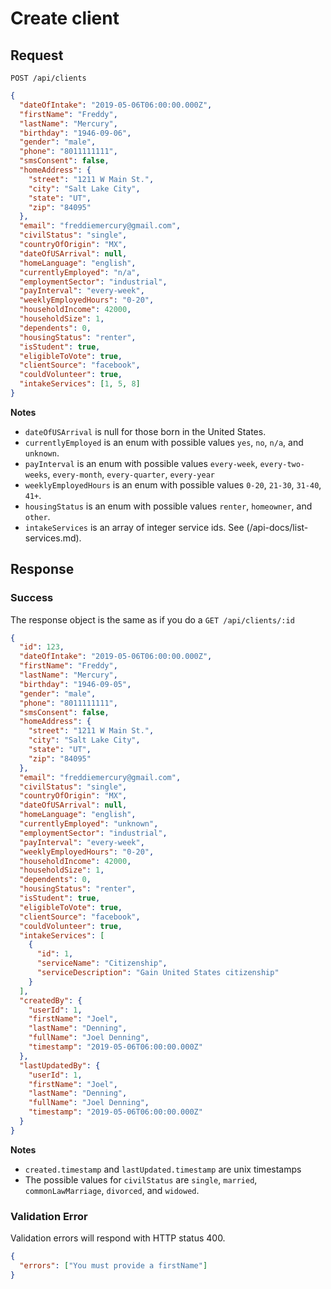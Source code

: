 # Create client

## Request

```http
POST /api/clients
```

```json
{
  "dateOfIntake": "2019-05-06T06:00:00.000Z",
  "firstName": "Freddy",
  "lastName": "Mercury",
  "birthday": "1946-09-06",
  "gender": "male",
  "phone": "8011111111",
  "smsConsent": false,
  "homeAddress": {
    "street": "1211 W Main St.",
    "city": "Salt Lake City",
    "state": "UT",
    "zip": "84095"
  },
  "email": "freddiemercury@gmail.com",
  "civilStatus": "single",
  "countryOfOrigin": "MX",
  "dateOfUSArrival": null,
  "homeLanguage": "english",
  "currentlyEmployed": "n/a",
  "employmentSector": "industrial",
  "payInterval": "every-week",
  "weeklyEmployedHours": "0-20",
  "householdIncome": 42000,
  "householdSize": 1,
  "dependents": 0,
  "housingStatus": "renter",
  "isStudent": true,
  "eligibleToVote": true,
  "clientSource": "facebook",
  "couldVolunteer": true,
  "intakeServices": [1, 5, 8]
}
```

**Notes**

- `dateOfUSArrival` is null for those born in the United States.
- `currentlyEmployed` is an enum with possible values `yes`, `no`, `n/a`, and `unknown`.
- `payInterval` is an enum with possible values `every-week`, `every-two-weeks`, `every-month`, `every-quarter`, `every-year`
- `weeklyEmployedHours` is an enum with possible values `0-20`, `21-30`, `31-40`, `41+`.
- `housingStatus` is an enum with possible values `renter`, `homeowner`, and `other`.
- `intakeServices` is an array of integer service ids. See (/api-docs/list-services.md).

## Response

### Success

The response object is the same as if you do a `GET /api/clients/:id`

```json
{
  "id": 123,
  "dateOfIntake": "2019-05-06T06:00:00.000Z",
  "firstName": "Freddy",
  "lastName": "Mercury",
  "birthday": "1946-09-05",
  "gender": "male",
  "phone": "8011111111",
  "smsConsent": false,
  "homeAddress": {
    "street": "1211 W Main St.",
    "city": "Salt Lake City",
    "state": "UT",
    "zip": "84095"
  },
  "email": "freddiemercury@gmail.com",
  "civilStatus": "single",
  "countryOfOrigin": "MX",
  "dateOfUSArrival": null,
  "homeLanguage": "english",
  "currentlyEmployed": "unknown",
  "employmentSector": "industrial",
  "payInterval": "every-week",
  "weeklyEmployedHours": "0-20",
  "householdIncome": 42000,
  "householdSize": 1,
  "dependents": 0,
  "housingStatus": "renter",
  "isStudent": true,
  "eligibleToVote": true,
  "clientSource": "facebook",
  "couldVolunteer": true,
  "intakeServices": [
    {
      "id": 1,
      "serviceName": "Citizenship",
      "serviceDescription": "Gain United States citizenship"
    }
  ],
  "createdBy": {
    "userId": 1,
    "firstName": "Joel",
    "lastName": "Denning",
    "fullName": "Joel Denning",
    "timestamp": "2019-05-06T06:00:00.000Z"
  },
  "lastUpdatedBy": {
    "userId": 1,
    "firstName": "Joel",
    "lastName": "Denning",
    "fullName": "Joel Denning",
    "timestamp": "2019-05-06T06:00:00.000Z"
  }
}
```

**Notes**

- `created.timestamp` and `lastUpdated.timestamp` are unix timestamps
- The possible values for `civilStatus` are `single`, `married`, `commonLawMarriage`, `divorced`, and `widowed`.

### Validation Error

Validation errors will respond with HTTP status 400.

```json
{
  "errors": ["You must provide a firstName"]
}
```
